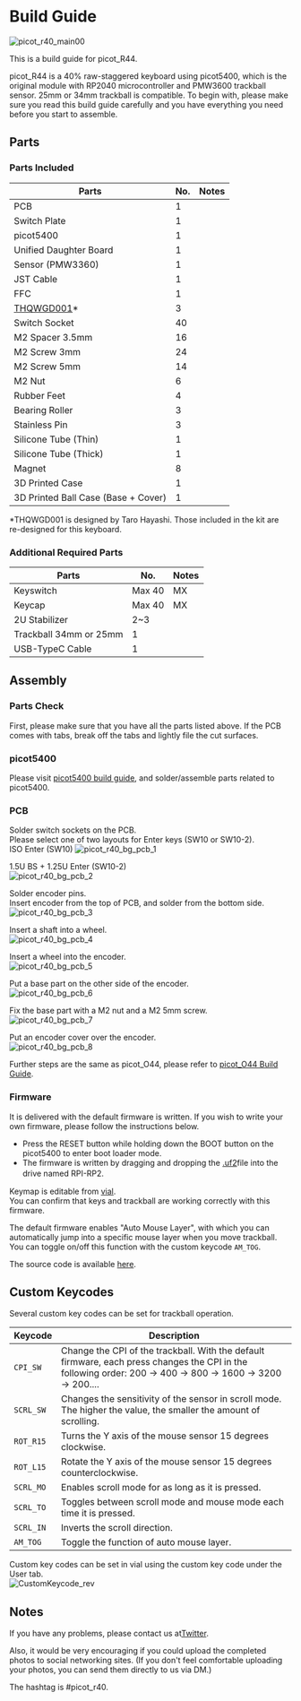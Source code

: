 # Build Guide

![picot_r40_main00](/images/main_00.jpg)

This is a build guide for picot_R44.  

picot_R44 is a 40% raw-staggered keyboard using picot5400, which is the original module with RP2040 microcontroller and PMW3600 trackball sensor. 25mm or 34mm trackball is compatible.
To begin with, please make sure you read this build guide carefully and you have everything you need before you start to assemble.


## Parts
### Parts Included

|Parts|No.|Notes|
|---|---|---|
|PCB|1||
|Switch Plate|1||
|picot5400|1||
|Unified Daughter Board|1||
|Sensor (PMW3360)|1||
|JST Cable|1||
|FFC|1||
|[THQWGD001](https://github.com/Taro-Hayashi/THQWGD001)*|3||
|Switch Socket|40||
|M2 Spacer 3.5mm|16||
|M2 Screw 3mm|24||
|M2 Screw 5mm|14||
|M2 Nut|6||
|Rubber Feet|4||
|Bearing Roller|3||
|Stainless Pin|3||
|Silicone Tube (Thin)|1||
|Silicone Tube (Thick)|1||
|Magnet|8||
|3D Printed Case|1||
|3D Printed Ball Case (Base + Cover)|1||

*THQWGD001 is designed by Taro Hayashi. Those included in the kit are re-designed for this keyboard.

### Additional Required Parts

|Parts|No.|Notes|
|---|---|---|
|Keyswitch|Max 40|MX|
|Keycap|Max 40|MX|
|2U Stabilizer|2~3||
|Trackball 34mm or 25mm|1||
|USB-TypeC Cable|1||


## Assembly
### Parts Check

  First, please make sure that you have all the parts listed above. If the PCB comes with tabs, break off the tabs and lightly file the cut surfaces.

### picot5400

  Please visit [picot5400 build guide](https://github.com/aki27kbd/picot5400/blob/main/doc/buildguide.md), and solder/assemble parts related to picot5400.  

### PCB

  Solder switch sockets on the PCB.  
  Please select one of two layouts for Enter keys (SW10 or SW10-2).  
  ISO Enter (SW10)
  ![picot_r40_bg_pcb_1](/images/bg_pcb_1.jpg)  

  1.5U BS + 1.25U Enter (SW10-2)  
  ![picot_r40_bg_pcb_2](/images/bg_pcb_2.jpg)  

  Solder encoder pins.    
  Insert encoder from the top of PCB, and solder from the bottom side.  
  ![picot_r40_bg_pcb_3](/images/bg_pcb_3.jpg)  

  Insert a shaft into a wheel.    
  ![picot_r40_bg_pcb_4](/images/bg_pcb_4.jpg)  

  Insert a wheel into the encoder.  
  ![picot_r40_bg_pcb_5](/images/bg_pcb_5.jpg)  

  Put a base part on the other side of the encoder.    
  ![picot_r40_bg_pcb_6](/images/bg_pcb_6.jpg)  

  Fix the base part with a M2 nut and a M2 5mm screw.  
  ![picot_r40_bg_pcb_7](/images/bg_pcb_7.jpg)  

  Put an encoder cover over the encoder.  
  ![picot_r40_bg_pcb_8](/images/bg_pcb_8.jpg)  

  Further steps are the same as picot_O44, please refer to [picot_O44 Build Guide](https://github.com/aki27kbd/picot_o44/blob/main/doc/buildguide.md).

### Firmware

  It is delivered with the default firmware is written. If you wish to write your own firmware, please follow the instructions below.

  - Press the RESET button while holding down the BOOT button on the picot5400 to enter boot loader mode.
  - The firmware is written by dragging and dropping the [.uf2](https://github.com/aki27kbd/picot_r40/blob/main/firmware/aki27_picot_r40_vial.uf2)file into the drive named RPI-RP2.  　

  Keymap is editable from [vial](https://vial.rocks/).  
  You can confirm that keys and trackball are working correctly with this firmware.

  The default firmware enables "Auto Mouse Layer", with which you can automatically jump into a specific mouse layer when you move trackball. You can toggle on/off this function with the custom keycode `AM_TOG`.

  The source code is available [here](https://github.com/aki27kbd/vial-qmk/tree/vial/keyboards/aki27/picot_r40).


## Custom Keycodes

  Several custom key codes can be set for trackball operation.

  Keycode   |Description
  ---------|-----------
  `CPI_SW`  |Change the CPI of the trackball. With the default firmware, each press changes the CPI in the following order: 200 -> 400 -> 800 -> 1600 -> 3200 -> 200....
  `SCRL_SW` |Changes the sensitivity of the sensor in scroll mode. The higher the value, the smaller the amount of scrolling.
  `ROT_R15` |Turns the Y axis of the mouse sensor 15 degrees clockwise.
  `ROT_L15` |Rotate the Y axis of the mouse sensor 15 degrees counterclockwise.
  `SCRL_MO` |	Enables scroll mode for as long as it is pressed.
  `SCRL_TO` |Toggles between scroll mode and mouse mode each time it is pressed.
  `SCRL_IN` |Inverts the scroll direction.
  `AM_TOG` |Toggle the function of auto mouse layer.

  Custom key codes can be set in vial using the custom key code under the User tab.  
  ![CustomKeycode_rev](/images/bg_customkeycode.jpg)



## Notes
If you have any problems, please contact us at[Twitter](https://twitter.com/aki27kbd).

Also, it would be very encouraging if you could upload the completed photos to social networking sites. (If you don't feel comfortable uploading your photos, you can send them directly to us via DM.)

The hashtag is #picot_r40.

